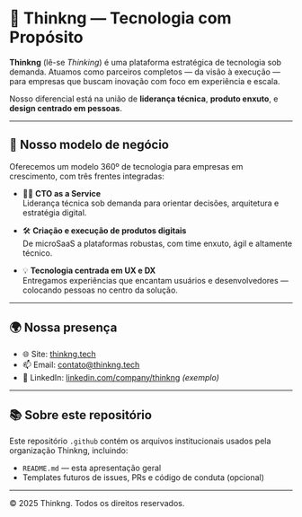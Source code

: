 # 🧠 Thinkng — Tecnologia com Propósito

**Thinkng** (lê-se *Thinking*) é uma plataforma estratégica de tecnologia sob demanda. Atuamos como parceiros completos — da visão à execução — para empresas que buscam inovação com foco em experiência e escala.

Nosso diferencial está na união de **liderança técnica**, **produto enxuto**, e **design centrado em pessoas**.

---

## 💼 Nosso modelo de negócio

Oferecemos um modelo 360º de tecnologia para empresas em crescimento, com três frentes integradas:

- 👨‍💻 **CTO as a Service**  
  Liderança técnica sob demanda para orientar decisões, arquitetura e estratégia digital.

- 🛠 **Criação e execução de produtos digitais**  
  De microSaaS a plataformas robustas, com time enxuto, ágil e altamente técnico.

- 💡 **Tecnologia centrada em UX e DX**  
  Entregamos experiências que encantam usuários e desenvolvedores — colocando pessoas no centro da solução.

---

## 🌍 Nossa presença

- 🌐 Site: [thinkng.tech](https://thinkng.github.io)
- 📫 Email: contato@thinkng.tech
- 🔗 LinkedIn: [linkedin.com/company/thinkng](https://linkedin.com/company/thinkng) *(exemplo)*

---

## 📚 Sobre este repositório

Este repositório `.github` contém os arquivos institucionais usados pela organização Thinkng, incluindo:

- `README.md` — esta apresentação geral
- Templates futuros de issues, PRs e código de conduta (opcional)

---

© 2025 Thinkng. Todos os direitos reservados.
